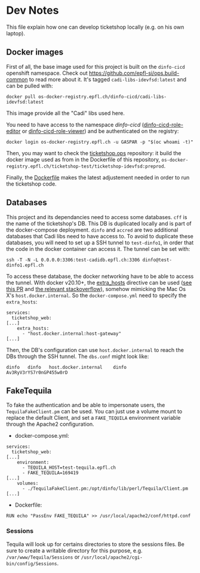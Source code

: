 # Dev Notes

This file explain how one can develop ticketshop locally (e.g. on his own 
laptop).

## Docker images

First of all, the base image used for this project is built on the `dinfo-cicd`
openshift namespace. Check out https://github.com/epfl-si/ops.build-common to
read more about it. It's tagged `cadi-libs-idevfsd:latest` and can be pulled
with:
```
docker pull os-docker-registry.epfl.ch/dinfo-cicd/cadi-libs-idevfsd:latest
```
This image provide all the "Cadi" libs used here.

You need to have access to the namespace *dinfo-cicd* 
([dinfo-cicd-role-editor](https://groups.epfl.ch/cgi-bin/groups/viewgroup?groupid=S22803)
or [dinfo-cicd-role-viewer](https://groups.epfl.ch/cgi-bin/groups/viewgroup?groupid=S22804))
and be authenticated on the registry:
```
docker login os-docker-registry.epfl.ch -u GASPAR -p "$(oc whoami -t)"
```

Then, you may want to check the [ticketshop.ops](https://github.com/epfl-si/ticketshop.ops)
repository: it build the docker image used as from in the Dockerfile of this 
repository, `os-docker-registry.epfl.ch/ticketshop-test/ticketshop-idevfsd:preprod`.

Finally, the [Dockerfile](./Dockerfile) makes the latest adjustement needed in
order to run the ticketshop code.

## Databases

This project and its dependancies need to access some databases. `cff` is the
name of the ticketshop's DB. This DB is duplicated locally and is part of the
docker-compose deployment.
`dinfo` and `accred` are two additional databases that Cadi libs need to have 
access to. To avoid to duplicate these databases, you will need to set up a SSH
tunnel to `test-dinfo1`, in order that the code in the docker container can 
access it. The tunnel can be set with:
```
ssh -T -N -L 0.0.0.0:3306:test-cadidb.epfl.ch:3306 dinfo@test-dinfo1.epfl.ch
```

To access these database, the docker networking have to be able to access the 
tunnel. With docker v20.10+, the [extra_hosts](https://docs.docker.com/compose/compose-file/compose-file-v3/#extra_hosts)
directive can be used ([see this PR](https://github.com/docker/for-linux/issues/264#issuecomment-784985736)
and [the relevant stackoverflow](https://stackoverflow.com/a/67158212/960623)), 
somehow mimicking the Mac Os X's `host.docker.internal`. So the 
`docker-compose.yml` need to specify the `extra_hosts`:
```
services:
  ticketshop_web:
[...]
    extra_hosts:
      - "host.docker.internal:host-gateway"
[...]
```

Then, the DB's configuration can use `host.docker.internal` to reach the DBs 
through the SSH tunnel. The `dbs.conf` might look like:
```
dinfo	dinfo	host.docker.internal	dinfo	Av3RyV3rYS7r0nGP455w0rD
```

## FakeTequila

To fake the authentication and be able to impersonate users, the 
`TequilaFakeClient.pm` can be used. You can just use a volume mount to replace
the default Client, and set a `FAKE_TEQUILA` environment variable through the
Apache2 configuration.

* docker-compose.yml:
```
services:
  ticketshop_web:
[...]
    environment:
      - TEQUILA_HOST=test-tequila.epfl.ch
      - FAKE_TEQUILA=169419
[...]
    volumes:
      - ./TequilaFakeClient.pm:/opt/dinfo/lib/perl/Tequila/Client.pm
[...]
```

* Dockerfile:
```
RUN echo "PassEnv FAKE_TEQUILA" >> /usr/local/apache2/conf/httpd.conf
```

### Sessions

Tequila will look up for certains directories to store the sessions files. Be 
sure to create a writable directory for this purpose, e.g. `/var/www/Tequila/Sessions`
or `/usr/local/apache2/cgi-bin/config/Sessions`.
